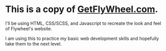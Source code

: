# This is a copy of [GetFlyWheel.com](https://getflywheel.com/).

I'll be using HTML, CSS/SCSS, and Javascript to recreate the look and feel of Flywheel's website.

I am using this to practice my basic web development skills and hopefully take them to the next level.
